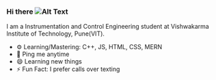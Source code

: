 ### Hi there ![Alt Text](https://media.giphy.com/media/vFKqnCdLPNOKc/giphy.gif)

I am a Instrumentation and Control Engineering student at Vishwakarma Institute of Technology, Pune(VIT).
<!--
**rohitchaure9/rohitchaure9** is a ✨ _special_ ✨ repository because its `README.md` (this file) appears on your GitHub profile.

Here are some ideas to get you started:

- 🔭 I’m currently working on ...
- 🌱 I’m currently learning ...
- 👯 I’m looking to collaborate on ...
- 🤔 I’m looking for help with ...
- 💬 Ask me about ...
- 📫 How to reach me: ...
- 😄 Pronouns: ...
- ⚡ Fun fact: ...
-->

- ⚙️ Learning/Mastering: C++, JS, HTML, CSS, MERN
- 💬 Ping me anytime
- 😄 Learning new things
- ⚡ Fun Fact: I prefer calls over texting
